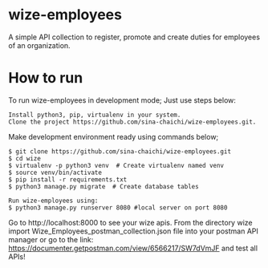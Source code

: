 # wize-employees

A simple API collection to register, promote and create duties for employees of an organization.

# How to run

To run wize-employees in development mode; Just use steps below:

    Install python3, pip, virtualenv in your system.
    Clone the project https://github.com/sina-chaichi/wize-employees.git.
Make development environment ready using commands below;

    $ git clone https://github.com/sina-chaichi/wize-employees.git 
    $ cd wize
    $ virtualenv -p python3 venv  # Create virtualenv named venv
    $ source venv/bin/activate
    $ pip install -r requirements.txt
    $ python3 manage.py migrate  # Create database tables

    Run wize-employees using:
    $ python3 manage.py runserver 8080 #local server on port 8080
    
Go to http://localhost:8000 to see your wize apis.
From the directory wize import Wize_Employees_postman_collection.json file into your postman API manager
or go to the link: https://documenter.getpostman.com/view/6566217/SW7dVmJF and test all APIs!



